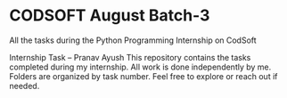 # CODSOFT August Batch-3
All the tasks during the Python Programming Internship on CodSoft

Internship Task – Pranav Ayush
This repository contains the tasks completed during my internship.
All work is done independently by me.
Folders are organized by task number.
Feel free to explore or reach out if needed.
